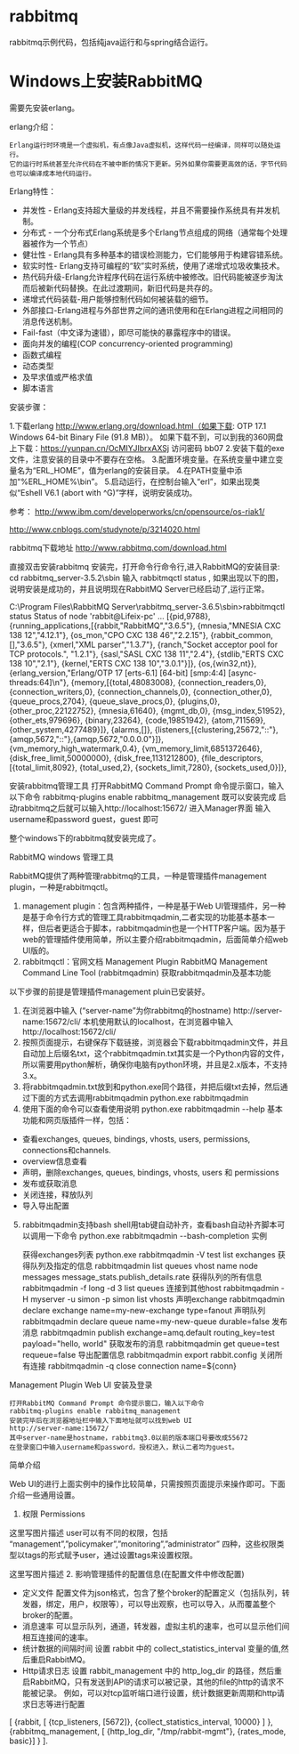 # rabbitmq
rabbitmq示例代码，包括纯java运行和与spring结合运行。


# Windows上安装RabbitMQ

需要先安装erlang。

erlang介绍：

    Erlang运行时环境是一个虚拟机，有点像Java虚拟机，这样代码一经编译，同样可以随处运行。
    它的运行时系统甚至允许代码在不被中断的情况下更新。另外如果你需要更高效的话，字节代码也可以编译成本地代码运行。 
Erlang特性： 
* 并发性 - Erlang支持超大量级的并发线程，并且不需要操作系统具有并发机制。 
* 分布式 - 一个分布式Erlang系统是多个Erlang节点组成的网络（通常每个处理器被作为一个节点） 
* 健壮性 - Erlang具有多种基本的错误检测能力，它们能够用于构建容错系统。 
* 软实时性- Erlang支持可编程的“软”实时系统，使用了递增式垃圾收集技术。 
* 热代码升级-Erlang允许程序代码在运行系统中被修改。旧代码能被逐步淘汰而后被新代码替换。在此过渡期间，新旧代码是共存的。
* 递增式代码装载-用户能够控制代码如何被装载的细节。 
* 外部接口-Erlang进程与外部世界之间的通讯使用和在Erlang进程之间相同的消息传送机制。 
* Fail-fast（中文译为速错），即尽可能快的暴露程序中的错误。 
* 面向并发的编程(COP concurrency-oriented programming) 
* 函数式编程 
* 动态类型 
* 及早求值或严格求值 
* 脚本语言


安装步骤：

1.下载erlang  http://www.erlang.org/download.html（如果下载: OTP 17.1 Windows 64-bit Binary File (91.8 MB)）。
如果下载不到，可以到我的360网盘上下载：https://yunpan.cn/OcMIYJIbrxAXSj  访问密码 bb07
2.安装下载的exe文件，注意安装的目录中不要存在空格。
3.配置环境变量。在系统变量中建立变量名为“ERL_HOME”，值为erlang的安装目录。
4.在PATH变量中添加“%ERL_HOME%\bin”。
5.启动运行，在控制台输入“erl”，如果出现类似“Eshell V6.1 (abort with ^G)”字样，说明安装成功。

参考：
http://www.ibm.com/developerworks/cn/opensource/os-riak1/

http://www.cnblogs.com/studynote/p/3214020.html

rabbitmq下载地址
http://www.rabbitmq.com/download.html

直接双击安装rabbitmq
安装完，打开命令行命令行,进入RabbitMQ的安装目录: cd rabbitmq_server-3.5.2\sbin
输入 rabbitmqctl status , 如果出现以下的图，说明安装是成功的，并且说明现在RabbitMQ Server已经启动了,运行正常。

C:\Program Files\RabbitMQ Server\rabbitmq_server-3.6.5\sbin>rabbitmqctl status
Status of node 'rabbit@Lifeix-pc' ...
[{pid,9788},
 {running_applications,[{rabbit,"RabbitMQ","3.6.5"},
                        {mnesia,"MNESIA  CXC 138 12","4.12.1"},
                        {os_mon,"CPO  CXC 138 46","2.2.15"},
                        {rabbit_common,[],"3.6.5"},
                        {xmerl,"XML parser","1.3.7"},
                        {ranch,"Socket acceptor pool for TCP protocols.",
                               "1.2.1"},
                        {sasl,"SASL  CXC 138 11","2.4"},
                        {stdlib,"ERTS  CXC 138 10","2.1"},
                        {kernel,"ERTS  CXC 138 10","3.0.1"}]},
 {os,{win32,nt}},
 {erlang_version,"Erlang/OTP 17 [erts-6.1] [64-bit] [smp:4:4] [async-threads:64]\n"},
 {memory,[{total,48083008},
          {connection_readers,0},
          {connection_writers,0},
          {connection_channels,0},
          {connection_other,0},
          {queue_procs,2704},
          {queue_slave_procs,0},
          {plugins,0},
          {other_proc,22122752},
          {mnesia,61640},
          {mgmt_db,0},
          {msg_index,51952},
          {other_ets,979696},
          {binary,23264},
          {code,19851942},
          {atom,711569},
          {other_system,4277489}]},
 {alarms,[]},
 {listeners,[{clustering,25672,"::"},{amqp,5672,"::"},{amqp,5672,"0.0.0.0"}]},
 {vm_memory_high_watermark,0.4},
 {vm_memory_limit,6851372646},
 {disk_free_limit,50000000},
 {disk_free,1131212800},
 {file_descriptors,[{total_limit,8092},
                    {total_used,2},
                    {sockets_limit,7280},
                    {sockets_used,0}]},

安装rabbitmq管理工具
打开RabbitMQ Command Prompt 命令提示窗口，输入以下命令
rabbitmq-plugins enable rabbitmq_management
既可以安装完成
启动rabbitmq之后就可以输入http://localhost:15672/ 进入Manager界面
输入 username和password guest，guest 即可

整个windows下的rabbitmq就安装完成了。


RabbitMQ windows 管理工具

RabbitMQ提供了两种管理rabbitmq的工具，一种是管理插件management plugin，一种是rabbitmqctl。
1. management plugin：包含两种插件，一种是基于Web UI管理插件，另一种是基于命令行方式的管理工具rabbitmqadmin,二者实现的功能基本基本一样，但后者更适合于脚本，rabbitmqadmin也是一个HTTP客户端。因为基于web的管理插件使用简单，所以主要介绍rabbitmqadmin，后面简单介绍web UI版的。
2. rabbitmqctl：官网文档
Management Plugin
RabbitMQ Management Command Line Tool (rabbitmqadmin)
获取rabbitmqadmin及基本功能

以下步骤的前提是管理插件management pluin已安装好。
1. 在浏览器中输入 (“server-name”为你rabbitmq的hostname)
http://server-name:15672/cli/
本机使用默认的localhost，在浏览器中输入
http://localhost:15672/cli/
2. 按照页面提示，右键保存下载链接，浏览器会下载rabbitmqadmin文件，并且自动加上后缀名txt，这个rabbitmqadmin.txt其实是一个Python内容的文件，所以需要用python解析，确保你电脑有python环境，并且是2.x版本，不支持3.x。
3. 将rabbitmqadmin.txt放到和python.exe同个路径，并把后缀txt去掉，然后通过下面的方式去调用rabbitmqadmin
python.exe rabbitmqadmin
4. 使用下面的命令可以查看使用说明
python.exe rabbitmqadmin --help
基本功能和网页版插件一样，包括：
- 查看exchanges, queues, bindings, vhosts, users, permissions, connections和channels.
- overview信息查看
- 声明，删除exchanges, queues, bindings, vhosts, users 和 permissions
- 发布或获取消息
- 关闭连接，释放队列
- 导入导出配置
5. rabbitmqadmin支持bash shell用tab键自动补齐，查看bash自动补齐脚本可以调用一下命令
python.exe rabbitmqadmin --bash-completion
实例

    获得exchanges列表
    python.exe rabbitmqadmin -V test list exchanges
    获得队列及指定的信息
    rabbitmqadmin list queues vhost name node messages message_stats.publish_details.rate
    获得队列的所有信息
    rabbitmqadmin -f long -d 3 list queues
    连接到其他host
    rabbitmqadmin -H myserver -u simon -p simon list vhosts
    声明exchange
    rabbitmqadmin declare exchange name=my-new-exchange type=fanout
    声明队列
    rabbitmqadmin declare queue name=my-new-queue durable=false
    发布消息
    rabbitmqadmin publish exchange=amq.default routing_key=test payload="hello, world"
    获取发布的消息
    rabbitmqadmin get queue=test requeue=false
    导出配置信息
    rabbitmqadmin export rabbit.config
    关闭所有连接
    rabbitmqadmin -q close connection name=${conn}

Management Plugin Web UI
安装及登录

    打开RabbitMQ Command Prompt 命令提示窗口，输入以下命令
    rabbitmq-plugins enable rabbitmq_management
    安装完毕后在浏览器地址栏中输入下面地址就可以找到web UI
    http://server-name:15672/
    其中server-name是hostname，rabbitmq3.0以前的版本端口号要改成55672
    在登录窗口中输入username和password，授权进入，默认二者均为guest。

简单介绍

Web UI的进行上面实例中的操作比较简单，只需按照页面提示来操作即可。下面介绍一些通用设置。
1. 权限 Permissions

这里写图片描述
user可以有不同的权限，包括 “management”,”policymaker”,”monitoring”,”administrator” 四种，这些权限类型以tags的形式赋予user，通过设置tags来设置权限。

这里写图片描述
2. 影响管理插件的配置信息(在配置文件中修改配置)
- 定义文件
配置文件为json格式，包含了整个broker的配置定义（包括队列，转发器，绑定，用户，权限等），可以导出观察，也可以导入，从而覆盖整个broker的配置。
- 消息速率
可以显示队列，通道，转发器，虚拟主机的速率，也可以显示他们间相互连接间的速率。
- 统计数据的间隔时间
设置 rabbit 中的 collect_statistics_interval 变量的值,然后重启RabbitMQ。
- Http请求日志
设置 rabbit_management 中的 http_log_dir 的路径，然后重启RabbitMQ，只有发送到API的请求可以被记录，其他的file的http的请求不能被记录。
例如，可以对tcp监听端口进行设置，统计数据更新周期和http请求日志等进行配置

[
  {rabbit,                    [ {tcp_listeners,               [5672]},
                                {collect_statistics_interval, 10000} ] },
  {rabbitmq_management,       [ {http_log_dir,  "/tmp/rabbit-mgmt"},
                                {rates_mode,    basic}] }
].
